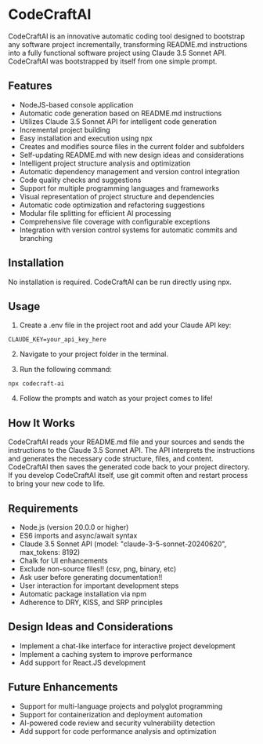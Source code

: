 # CodeCraftAI

CodeCraftAI is an innovative automatic coding tool designed to bootstrap any software project incrementally, transforming README.md instructions into a fully functional software project using Claude 3.5 Sonnet API. CodeCraftAI was bootstrapped by itself from one simple prompt.

## Features

-   NodeJS-based console application
-   Automatic code generation based on README.md instructions
-   Utilizes Claude 3.5 Sonnet API for intelligent code generation
-   Incremental project building
-   Easy installation and execution using npx
-   Creates and modifies source files in the current folder and subfolders
-   Self-updating README.md with new design ideas and considerations
-   Intelligent project structure analysis and optimization
-   Automatic dependency management and version control integration
-   Code quality checks and suggestions
-   Support for multiple programming languages and frameworks
-   Visual representation of project structure and dependencies
-   Automatic code optimization and refactoring suggestions
-   Modular file splitting for efficient AI processing
-   Comprehensive file coverage with configurable exceptions
-   Integration with version control systems for automatic commits and branching

## Installation

No installation is required. CodeCraftAI can be run directly using npx.

## Usage

1. Create a .env file in the project root and add your Claude API key:

```
CLAUDE_KEY=your_api_key_here
```

2. Navigate to your project folder in the terminal.

3. Run the following command:

```
npx codecraft-ai
```

4. Follow the prompts and watch as your project comes to life!

## How It Works

CodeCraftAI reads your README.md file and your sources and sends the instructions to the Claude 3.5 Sonnet API. The API interprets the instructions and generates the necessary code structure, files, and content. CodeCraftAI then saves the generated code back to your project directory. If you develop CodeCraftAI itself, use git commit often and restart process to bring your new code to life.

## Requirements

-   Node.js (version 20.0.0 or higher)
-   ES6 imports and async/await syntax
-   Claude 3.5 Sonnet API (model: "claude-3-5-sonnet-20240620", max_tokens: 8192)
-   Chalk for UI enhancements
-   Exclude non-source files!! (csv, png, binary, etc)
-   Ask user before generating documentation!!
-   User interaction for important development steps
-   Automatic package installation via npm
-   Adherence to DRY, KISS, and SRP principles

## Design Ideas and Considerations

-   Implement a chat-like interface for interactive project development
-   Implement a caching system to improve performance
-   Add support for React.JS development

## Future Enhancements

-   Support for multi-language projects and polyglot programming
-   Support for containerization and deployment automation
-   AI-powered code review and security vulnerability detection
-   Add support for code performance analysis and optimization
